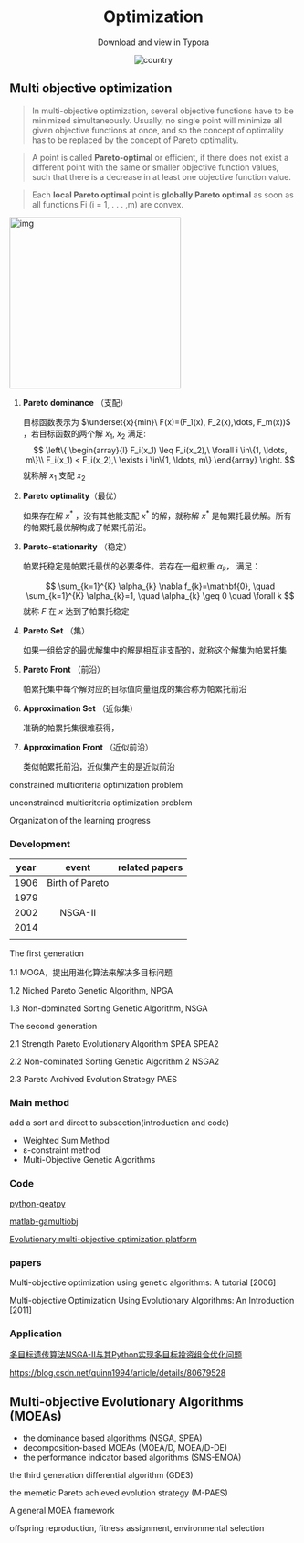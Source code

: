 <h1 align="center">Optimization</h1>
<div align="center">
Download and view in Typora

![country](https://img.shields.io/badge/country-China-red)

</div>

## Multi objective optimization

> In multi-objective optimization, several objective functions have to be minimized simultaneously. Usually, no single point will minimize all given objective functions at once, and so the concept of optimality has to be replaced by the concept of Pareto optimality. 

> A point is called **Pareto-optimal** or efficient, if there does not exist a different point with the same or smaller objective function values, such that there is a decrease in at least one objective function value.

> Each **local Pareto optimal** point is **globally Pareto optimal** as soon as all functions Fi (i = 1, . . . ,m) are convex.

<img src="https://upload.wikimedia.org/wikipedia/commons/thumb/b/b7/Front_pareto.svg/1280px-Front_pareto.svg.png" alt="img" width = "300" align = "center" />

1. **Pareto dominance** （支配）

   目标函数表示为 $\underset{x}{min}\ F(x)=(F_1(x), F_2(x),\dots, F_m(x))$ ，若目标函数的两个解 $x_1$, $x_2$ 满足:
   $$
   \left\{
   \begin{array}{l} 
   F_i(x_1) \leq F_i(x_2),\ \forall i \in\{1, \ldots, m\}\\
   F_i(x_1) < F_i(x_2),\ \exists i \in\{1, \ldots, m\}
   \end{array}
   \right.
   $$
   就称解 $x_1$ 支配 $x_2$

2. **Pareto optimality**（最优）

   如果存在解 $x^*$ ，没有其他能支配 $x^*$ 的解，就称解 $x^*$ 是帕累托最优解。所有的帕累托最优解构成了帕累托前沿。

3. **Pareto-stationarity**  （稳定）

   帕累托稳定是帕累托最优的必要条件。若存在一组权重 $\alpha_k$， 满足：

   $$
   \sum_{k=1}^{K} \alpha_{k} \nabla f_{k}=\mathbf{0}, \quad \sum_{k=1}^{K} \alpha_{k}=1, \quad \alpha_{k} \geq 0 \quad \forall k
   $$
   就称 $F$ 在 $x$ 达到了帕累托稳定

4. **Pareto Set** （集）

   如果一组给定的最优解集中的解是相互非支配的，就称这个解集为帕累托集

5. **Pareto Front** （前沿）

   帕累托集中每个解对应的目标值向量组成的集合称为帕累托前沿

6. **Approximation Set** （近似集）

   准确的帕累托集很难获得，

7. **Approximation Front** （近似前沿）

   类似帕累托前沿，近似集产生的是近似前沿



constrained multicriteria optimization problem

unconstrained multicriteria optimization problem



Organization of the learning progress

### Development

| year |      event      | related papers |
| :--: | :-------------: | :------------: |
| 1906 | Birth of Pareto |                |
| 1979 |                 |                |
| 2002 |     NSGA-II     |                |
| 2014 |                 |                |
|      |                 |                |

The first generation

1.1 MOGA，提出用进化算法来解决多目标问题

1.2 Niched Pareto Genetic Algorithm, NPGA 

1.3 Non-dominated Sorting Genetic Algorithm, NSGA

The second generation

2.1 Strength Pareto Evolutionary Algorithm SPEA SPEA2

2.2 Non-dominated Sorting Genetic Algorithm 2 NSGA2

2.3 Pareto Archived Evolution Strategy PAES 

### Main method

add a sort and direct to subsection(introduction and code)

*  Weighted Sum Method 
*  ε-constraint method 
*  Multi-Objective Genetic Algorithms 



### Code

[python-geatpy](http://geatpy.com/)

[matlab-gamultiobj](https://ww2.mathworks.cn/help/gads/gamultiobj.html)

[Evolutionary multi-objective optimization platform](https://github.com/BIMK/PlatEMO)

### papers

Multi-objective optimization using genetic algorithms: A tutorial [2006]

Multi-objective Optimization Using Evolutionary Algorithms: An Introduction [2011]

### Application

 [多目标遗传算法NSGA-Ⅱ与其Python实现多目标投资组合优化问题](https://blog.csdn.net/WFRainn/article/details/83753615) 



https://blog.csdn.net/quinn1994/article/details/80679528







## Multi-objective Evolutionary Algorithms (MOEAs)
- the dominance based algorithms (NSGA, SPEA)
- decomposition-based MOEAs (MOEA/D, MOEA/D-DE)
- the performance indicator based algorithms (SMS-EMOA)



the third generation differential algorithm (GDE3)

the memetic Pareto achieved evolution strategy (M-PAES)



A general MOEA framework

offspring reproduction, fitness assignment, environmental selection